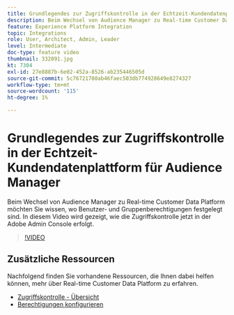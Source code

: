 ```yaml
---
title: Grundlegendes zur Zugriffskontrolle in der Echtzeit-Kundendatenplattform für Audience Manager
description: Beim Wechsel von Audience Manager zu Real-time Customer Data Platform möchten Sie wissen, wo Benutzer- und Gruppenberechtigungen festgelegt sind. In diesem Video wird gezeigt, wie die Zugriffskontrolle jetzt in der Adobe Admin Console erfolgt.
feature: Experience Platform Integration
topic: Integrations
role: User, Architect, Admin, Leader
level: Intermediate
doc-type: feature video
thumbnail: 332091.jpg
kt: 7304
exl-id: 27e8887b-6e02-452a-8526-ab235446505d
source-git-commit: 5c76721780ab46faec503db774928649e8274327
workflow-type: tm+mt
source-wordcount: '115'
ht-degree: 1%

---
```


# Grundlegendes zur Zugriffskontrolle in der Echtzeit-Kundendatenplattform für Audience Manager

Beim Wechsel von Audience Manager zu Real-time Customer Data Platform möchten Sie wissen, wo Benutzer- und Gruppenberechtigungen festgelegt sind. In diesem Video wird gezeigt, wie die Zugriffskontrolle jetzt in der Adobe Admin Console erfolgt.

>[!VIDEO](https://video.tv.adobe.com/v/332091/?quality=12&learn=on)

## Zusätzliche Ressourcen

Nachfolgend finden Sie vorhandene Ressourcen, die Ihnen dabei helfen können, mehr über Real-time Customer Data Platform zu erfahren.

* [Zugriffskontrolle - Übersicht](https://experienceleague.adobe.com/docs/experience-platform/access-control/home.html?lang=en#access-control-hierarchy-and-workflow)
* [Berechtigungen konfigurieren](https://experienceleague.adobe.com/docs/platform-learn/getting-started-for-data-architects-and-data-engineers/configure-permissions.html?lang=en)
